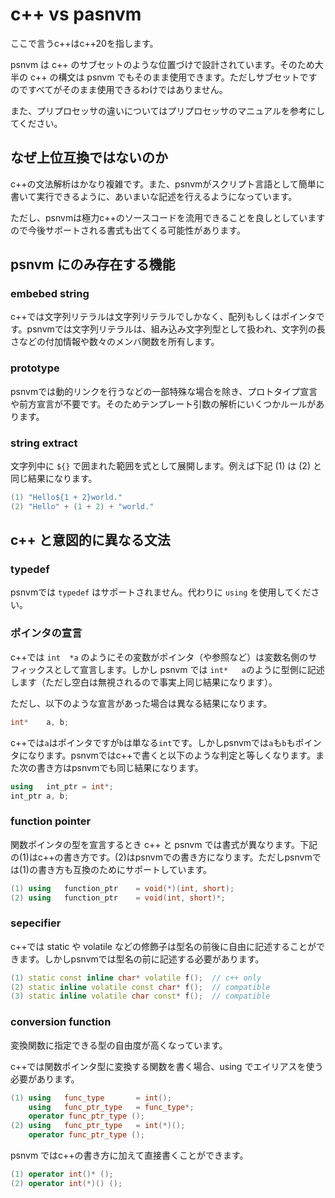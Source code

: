 # c++ vs pasnvm

ここで言うc++はc++20を指します。

psnvm は c++ のサブセットのような位置づけで設計されています。そのため大半の c++ の構文は psnvm でもそのまま使用できます。ただしサブセットですのですべてがそのまま使用できるわけではありません。

また、プリプロセッサの違いについてはプリプロセッサのマニュアルを参考にしてください。

## なぜ上位互換ではないのか

c++の文法解析はかなり複雑です。また、psnvmがスクリプト言語として簡単に書いて実行できるように、あいまいな記述を行えるようになっています。

ただし、psnvmは極力c++のソースコードを流用できることを良しとしていますので今後サポートされる書式も出てくる可能性があります。

## psnvm にのみ存在する機能

### embebed string

c++では文字列リテラルは文字列リテラルでしかなく、配列もしくはポインタです。psnvmでは文字列リテラルは、組み込み文字列型として扱われ、文字列の長さなどの付加情報や数々のメンバ関数を所有します。

### prototype

psnvmでは動的リンクを行うなどの一部特殊な場合を除き、プロトタイプ宣言や前方宣言が不要です。そのためテンプレート引数の解析にいくつかルールがあります。

### string extract

文字列中に ```${}``` で囲まれた範囲を式として展開します。例えば下記 (1) は (2) と同じ結果になります。


```c++
(1) "Hello${1 + 2}world."
(2) "Hello" + (1 + 2) + "world."
```


## c++ と意図的に異なる文法

### typedef

psnvmでは ```typedef``` はサポートされません。代わりに ```using``` を使用してください。

### ポインタの宣言

c++では ```int  *a``` のようにその変数がポインタ（や参照など）は変数名側のサフィックスとして宣言します。しかし psnvm では ```int*   a```のように型側に記述します（ただし空白は無視されるので事実上同じ結果になります）。

ただし、以下のような宣言があった場合は異なる結果になります。

```c++
int*	a, b;
```

c++では```a```はポインタですが```b```は単なる```int```です。しかしpsnvmでは```a```も```b```もポインタになります。psnvmではc++で書くと以下のような判定と等しくなります。また次の書き方はpsnvmでも同じ結果になります。

```c++
using	int_ptr	= int*;
int_ptr	a, b;
```

### function pointer

関数ポインタの型を宣言するとき c++ と psnvm では書式が異なります。下記の(1)はc++の書き方です。(2)はpsnvmでの書き方になります。ただしpsnvmでは(1)の書き方も互換のためにサポートしています。

```c++
(1)	using	function_ptr	= void(*)(int, short);
(2)	using	function_ptr	= void(int, short)*;
```

### sepecifier

c++では static や volatile などの修飾子は型名の前後に自由に記述することができます。しかしpsnvmでは型名の前に記述する必要があります。



```c++
(1) static const inline char* volatile f();  // c++ only
(2) static inline volatile const char* f();  // compatible
(3) static inline volatile char const* f();  // compatible
```

### conversion function

変換関数に指定できる型の自由度が高くなっています。

c++では関数ポインタ型に変換する関数を書く場合、using でエイリアスを使う必要があります。

```c++
(1) using	func_type		= int();
    using	func_ptr_type	= func_type*;
    operator func_ptr_type ();
(2) using	func_ptr_type	= int(*)();
    operator func_ptr_type ();
```

psnvm ではc++の書き方に加えて直接書くことができます。

```c++
(1) operator int()* ();
(2) operator int(*)() ();
```

